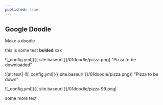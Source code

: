 ```yaml
---
published: true
---
```



## **Google Doodle**

Make a doodle

this is some test ****bolded**** xxx




![_config.yml]({{ site.baseurl }}/01doodle/pizza.png) "Pizza to be downloaded"

![alt text] (![_config.yml]({{ site.baseurl }}/01doodle/pizza.png)) "Pizza to be down"

![_config.yml]({{ site.baseurl }}/01doodle/pizza 99.png)


some more text


